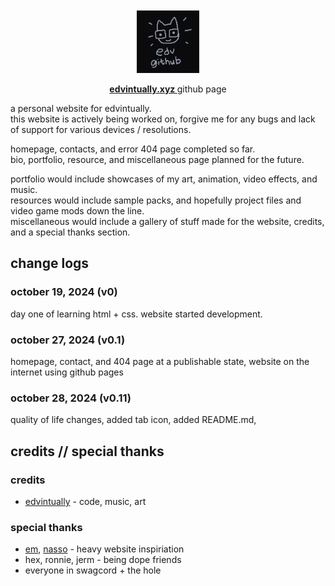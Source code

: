 <div align="center">
    <br> </br>
    <img src="web/gicon.png" title="cobalt" alt="cobalt logo" width="100" />
    <p>
        <a href="https://edvintually.xyz"> <b> edvintually.xyz </b> </a> github page
    </p>
</div>

a personal website for edvintually.
<br>
this website is actively being worked on, forgive me for any bugs and lack of support for various devices / resolutions.

homepage, contacts, and error 404 page completed so far.
<br>
bio, portfolio, resource, and miscellaneous page planned for the future.

portfolio would include showcases of my art, animation, video effects, and music.
<br>
resources would include sample packs, and hopefully project files and video game mods down the line.
<br>
miscellaneous would include a gallery of stuff made for the website, credits, and a special thanks section.


## change logs

### october 19, 2024 (v0)
day one of learning html + css. website started development.

### october 27, 2024 (v0.1)
homepage, contact, and 404 page at a publishable state, website on the internet using github pages

### october 28, 2024 (v0.11)
quality of life changes, added tab icon, added README.md, 

## credits // special thanks

### credits

- [edvintually](http://edvintually.xyz) - code, music, art

### special thanks

- [em](http://msx.horse), [nasso](http://nasso.dev) - heavy website inspiriation
- hex, ronnie, jerm - being dope friends
- everyone in swagcord + the hole